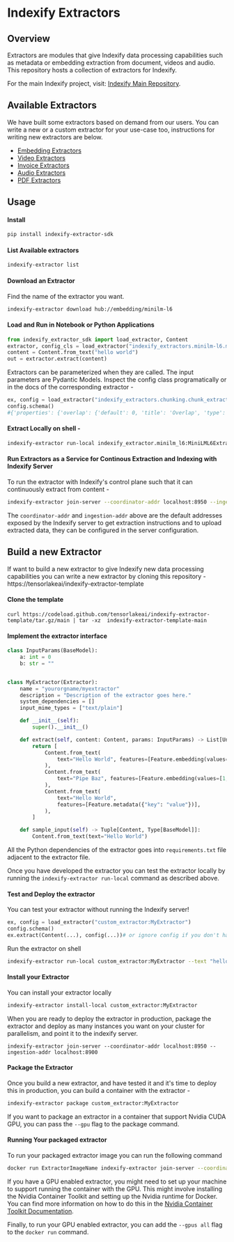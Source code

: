 # Indexify Extractors

## Overview

Extractors are modules that give Indexify data processing capabilities such as metadata or embedding extraction from document, videos and audio. This repository hosts a collection of extractors for Indexify.

For the main Indexify project, visit: [Indexify Main Repository](https://github.com/diptanu/indexify).

## Available Extractors
We have built some extractors based on demand from our users. You can write a new or a custom extractor for your use-case too, instructions for writing new extractors are below.

* [Embedding Extractors](https://github.com/tensorlakeai/indexify-extractors/tree/main/embedding)
* [Video Extractors](https://github.com/tensorlakeai/indexify-extractors/tree/main/video)
* [Invoice Extractors](https://github.com/tensorlakeai/indexify-extractors/tree/main/invoices)
* [Audio Extractors](https://github.com/tensorlakeai/indexify-extractors/tree/main/whisper-asr)
* [PDF Extractors](https://github.com/tensorlakeai/indexify-extractors/tree/main/pdf)

## Usage
#### Install
```bash
pip install indexify-extractor-sdk
```

#### List Available extractors 
```bash
indexify-extractor list
```

#### Download an Extractor
Find the name of the extractor you want.
```bash
indexify-extractor download hub://embedding/minilm-l6
```

#### Load and Run in Notebook or Python Applications 
```python
from indexify_extractor_sdk import load_extractor, Content
extractor, config_cls = load_extractor("indexify_extractors.minilm-l6.minilm_l6:MiniLML6Extractor")
content = Content.from_text("hello world")
out = extractor.extract(content)
```

Extractors can be parameterized when they are called. The input parameters are Pydantic Models. Inspect the config class programatically or in the docs of the corresponding extractor -
```python
ex, config = load_extractor("indexify_extractors.chunking.chunk_extractor:ChunkExtractor")
config.schema()
#{'properties': {'overlap': {'default': 0, 'title': 'Overlap', 'type': 'integer'}, 'chunk_size': {'default': 100, 'title': 'Chunk Size', 'type': 'integer'}, 'text_splitter': {'default': 'recursive', 'enum': ['char', 'recursive', 'markdown', 'html'], 'title': 'Text Splitter', 'type': 'string'}, 'headers_to_split_on': {'default': [], 'items': {'type': 'string'}, 'title': 'Headers To Split On', 'type': 'array'}}, 'title': 'ChunkExtractionInputParams', 'type': 'object'}
```

#### Extract Locally on shell -
```bash
indexify-extractor run-local indexify_extractor.minilm_l6:MiniLML6Extractor --text "hello world" // or --file 
```

#### Run Extractors as a Service for Continous Extraction and Indexing with Indexify Server
To run the extractor with Indexify's control plane such that it can continuously extract from content -
```bash
indexify-extractor join-server --coordinator-addr localhost:8950 --ingestion-addr localhost:8900
```
The `coordinator-addr` and `ingestion-addr` above are the default addresses exposed by the Indexify server to get extraction instructions and to upload extracted data, they can be configured in the server configuration.

## Build a new Extractor
If want to build a new extractor to give Indexify new data processing capabilities you can write a new extractor by cloning this repository - https://tensorlakeai/indexify-extractor-template

#### Clone the template
```shell
curl https://codeload.github.com/tensorlakeai/indexify-extractor-template/tar.gz/main | tar -xz  indexify-extractor-template-main
``` 

#### Implement the extractor interface 
```python
class InputParams(BaseModel):
    a: int = 0
    b: str = ""


class MyExtractor(Extractor):
    name = "yourorgname/myextractor"
    description = "Description of the extractor goes here."
    system_dependencies = []
    input_mime_types = ["text/plain"]

    def __init__(self):
        super().__init__()

    def extract(self, content: Content, params: InputParams) -> List[Union[Feature, Content]]:
        return [
            Content.from_text(
                text="Hello World", features=[Feature.embedding(values=[1, 2, 3])]
            ),
            Content.from_text(
                text="Pipe Baz", features=[Feature.embedding(values=[1, 2, 3])]
            ),
            Content.from_text(
                text="Hello World",
                features=[Feature.metadata({"key": "value"})],
            ),
        ]

    def sample_input(self) -> Tuple[Content, Type[BaseModel]]:
        Content.from_text(text="Hello World")
```

All the Python dependencies of the extractor goes into `requirements.txt` file adjacent to the extractor file.

Once you have developed the extractor you can test the extractor locally by running the `indexify-extractor run-local` command as described above.

#### Test and Deploy the extractor
You can test your extractor without running the Indexify server! 
```python
ex, config = load_extractor("custom_extractor:MyExtractor")
config.schema()
ex.extract(Content(...), config(...))# or ignore config if you don't have config
```
Run the extractor on shell
```bash
indexify-extractor run-local custom_extractor:MyExtractor --text "hello world" // or --file /path to file
```

#### Install your Extractor
You can install your extractor locally
```bash
indexify-extractor install-local custom_extractor:MyExtractor
```

When you are ready to deploy the extractor in production, package the extractor and deploy as many instances you want on your cluster for parallelism, and point it to the indexify server. 
```
indexify-extractor join-server --coordinator-addr localhost:8950 --ingestion-addr localhost:8900
```

#### Package the Extractor 
Once you build a new extractor, and have tested it and it's time to deploy this in production, you can build a container with the extractor -
```bash
indexify-extractor package custom_extractor:MyExtractor
```

If you want to package an extractor in a container that support Nvidia CUDA GPU, you can pass the `--gpu` flag to the package command.

#### Running Your packaged extractor
To run your packaged extractor image you can run the following command
```bash
docker run ExtractorImageName indexify-extractor join-server --coordinator-addr=host.docker.internal:8950 --ingestion-addr=host.docker.internal:8900
```

If you have a GPU enabled extractor, you might need to set up your machine to support running the container with the GPU. This might involve installing the Nvidia Container Toolkit and setting up the Nvidia runtime for Docker. You can find more information on how to do this in the [Nvidia Container Toolkit Documentation](https://docs.nvidia.com/datacenter/cloud-native/container-toolkit/latest/index.html).

Finally, to run your GPU enabled extractor, you can add the `--gpus all` flag to the `docker run` command.
